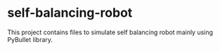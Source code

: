 # self-balancing-robot
This project contains files to simulate self balancing robot mainly using PyBullet library.
